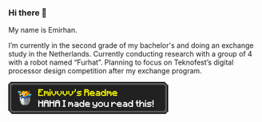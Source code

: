 ### Hi there 👋

My name is Emirhan.

I’m currently in the second grade of my bachelor's and doing an exchange study in the Netherlands. Currently conducting research with a group of 4 with a robot named “Furhat”. Planning to focus on Teknofest’s digital processor design competition after my exchange program.

![My Image](achievement1.png)
